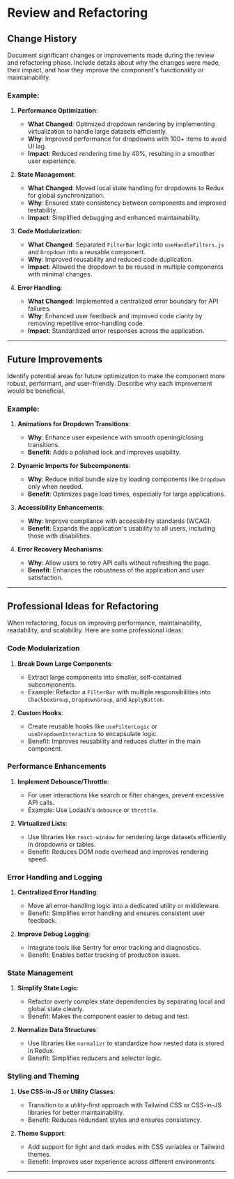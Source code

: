 # **Review and Refactoring**

## **Change History**
Document significant changes or improvements made during the review and refactoring phase. Include details about why the changes were made, their impact, and how they improve the component's functionality or maintainability.

### Example:
1. **Performance Optimization**:  
   - **What Changed**: Optimized dropdown rendering by implementing virtualization to handle large datasets efficiently.  
   - **Why**: Improved performance for dropdowns with 100+ items to avoid UI lag.  
   - **Impact**: Reduced rendering time by 40%, resulting in a smoother user experience.

2. **State Management**:  
   - **What Changed**: Moved local state handling for dropdowns to Redux for global synchronization.  
   - **Why**: Ensured state consistency between components and improved testability.  
   - **Impact**: Simplified debugging and enhanced maintainability.

3. **Code Modularization**:  
   - **What Changed**: Separated `FilterBar` logic into `useHandleFilters.js` and `Dropdown` into a reusable component.  
   - **Why**: Improved reusability and reduced code duplication.  
   - **Impact**: Allowed the dropdown to be reused in multiple components with minimal changes.

4. **Error Handling**:  
   - **What Changed**: Implemented a centralized error boundary for API failures.  
   - **Why**: Enhanced user feedback and improved code clarity by removing repetitive error-handling code.  
   - **Impact**: Standardized error responses across the application.

---

## **Future Improvements**
Identify potential areas for future optimization to make the component more robust, performant, and user-friendly. Describe why each improvement would be beneficial.

### Example:
1. **Animations for Dropdown Transitions**:  
   - **Why**: Enhance user experience with smooth opening/closing transitions.  
   - **Benefit**: Adds a polished look and improves usability.

2. **Dynamic Imports for Subcomponents**:  
   - **Why**: Reduce initial bundle size by loading components like `Dropdown` only when needed.  
   - **Benefit**: Optimizes page load times, especially for large applications.

3. **Accessibility Enhancements**:  
   - **Why**: Improve compliance with accessibility standards (WCAG).  
   - **Benefit**: Expands the application's usability to all users, including those with disabilities.

4. **Error Recovery Mechanisms**:  
   - **Why**: Allow users to retry API calls without refreshing the page.  
   - **Benefit**: Enhances the robustness of the application and user satisfaction.

---

## **Professional Ideas for Refactoring**
When refactoring, focus on improving performance, maintainability, readability, and scalability. Here are some professional ideas:

### **Code Modularization**
1. **Break Down Large Components**:  
   - Extract large components into smaller, self-contained subcomponents.  
   - Example: Refactor a `FilterBar` with multiple responsibilities into `CheckboxGroup`, `DropdownGroup`, and `ApplyButton`.

2. **Custom Hooks**:  
   - Create reusable hooks like `useFilterLogic` or `useDropdownInteraction` to encapsulate logic.  
   - Benefit: Improves reusability and reduces clutter in the main component.

### **Performance Enhancements**
1. **Implement Debounce/Throttle**:  
   - For user interactions like search or filter changes, prevent excessive API calls.  
   - Example: Use Lodash's `debounce` or `throttle`.

2. **Virtualized Lists**:  
   - Use libraries like `react-window` for rendering large datasets efficiently in dropdowns or tables.  
   - Benefit: Reduces DOM node overhead and improves rendering speed.

### **Error Handling and Logging**
1. **Centralized Error Handling**:  
   - Move all error-handling logic into a dedicated utility or middleware.  
   - Benefit: Simplifies error handling and ensures consistent user feedback.

2. **Improve Debug Logging**:  
   - Integrate tools like Sentry for error tracking and diagnostics.  
   - Benefit: Enables better tracking of production issues.

### **State Management**
1. **Simplify State Logic**:  
   - Refactor overly complex state dependencies by separating local and global state clearly.  
   - Benefit: Makes the component easier to debug and test.

2. **Normalize Data Structures**:  
   - Use libraries like `normalizr` to standardize how nested data is stored in Redux.  
   - Benefit: Simplifies reducers and selector logic.

### **Styling and Theming**
1. **Use CSS-in-JS or Utility Classes**:  
   - Transition to a utility-first approach with Tailwind CSS or CSS-in-JS libraries for better maintainability.  
   - Benefit: Reduces redundant styles and ensures consistency.

2. **Theme Support**:  
   - Add support for light and dark modes with CSS variables or Tailwind themes.  
   - Benefit: Improves user experience across different environments.

---
